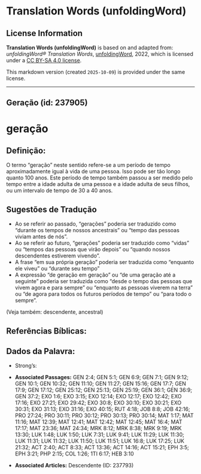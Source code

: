 # Translation Words (unfoldingWord)

## License Information

**Translation Words (unfoldingWord)** is based on and adapted from: _unfoldingWord® Translation Words_, [unfoldingWord](https://unfoldingword.org/utw), 2022, which is licensed under a [CC BY-SA 4.0 license](https://creativecommons.org/licenses/by-sa/4.0/legalcode.en).

This markdown version (created `2025-10-09`) is provided under the same license.



--------------------------------

## Geração (id: 237905)

geração
=======

Definição:
----------

O termo “geração” neste sentido refere\-se a um período de tempo aproximadamente igual à vida de uma pessoa. Isso pode ser tão longo quanto 100 anos. Este período de tempo também passou a ser medido pelo tempo entre a idade adulta de uma pessoa e a idade adulta de seus filhos, ou um intervalo de tempo de 30 a 40 anos.

Sugestões de Tradução
---------------------

* Ao se referir ao passado, “gerações” poderia ser traduzido como “durante os tempos de nossos ancestrais” ou “tempo das pessoas viviam antes de nós”.
* Ao se referir ao futuro, “gerações” poderia ser traduzido como “vidas” ou “tempos das pessoas que virão depois” ou “quando nossos descendentes estiverem vivendo”.
* A frase “em sua própria geração” poderia ser traduzida como “enquanto ele viveu” ou “durante seu tempo”
* A expressão “de geração em geração” ou “de uma geração até a seguinte” poderia ser traduzida como “desde o tempo das pessoas que vivem agora e para sempre” ou “enquanto as pessoas viverem na terra” ou “de agora para todos os futuros períodos de tempo” ou “para todo o sempre”.

(Veja também: descendente, ancestral)

Referências Bíblicas:
---------------------

Dados da Palavra:
-----------------

* Strong’s:

* **Associated Passages:** GEN 2:4; GEN 5:1; GEN 6:9; GEN 7:1; GEN 9:12; GEN 10:1; GEN 10:32; GEN 11:10; GEN 11:27; GEN 15:16; GEN 17:7; GEN 17:9; GEN 17:12; GEN 25:12; GEN 25:13; GEN 25:19; GEN 36:1; GEN 36:9; GEN 37:2; EXO 1:6; EXO 3:15; EXO 12:14; EXO 12:17; EXO 12:42; EXO 17:16; EXO 27:21; EXO 29:42; EXO 30:8; EXO 30:10; EXO 30:21; EXO 30:31; EXO 31:13; EXO 31:16; EXO 40:15; RUT 4:18; JOB 8:8; JOB 42:16; PRO 27:24; PRO 30:11; PRO 30:12; PRO 30:13; PRO 30:14; MAT 1:17; MAT 11:16; MAT 12:39; MAT 12:41; MAT 12:42; MAT 12:45; MAT 16:4; MAT 17:17; MAT 23:36; MAT 24:34; MRK 8:12; MRK 8:38; MRK 9:19; MRK 13:30; LUK 1:48; LUK 1:50; LUK 7:31; LUK 9:41; LUK 11:29; LUK 11:30; LUK 11:31; LUK 11:32; LUK 11:50; LUK 11:51; LUK 16:8; LUK 17:25; LUK 21:32; ACT 2:40; ACT 8:33; ACT 13:36; ACT 14:16; ACT 15:21; EPH 3:5; EPH 3:21; PHP 2:15; COL 1:26; 1TI 6:17; HEB 3:10
* **Associated Articles:** Descendente (ID: 237793)

